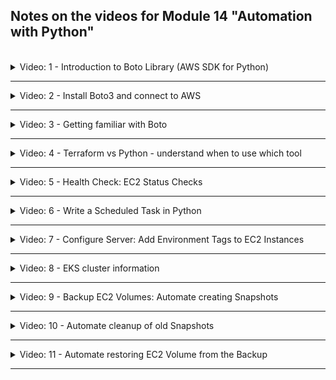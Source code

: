 ## Notes on the videos for Module 14 "Automation with Python"
<br />

<details>
<summary>Video: 1 - Introduction to Boto Library (AWS SDK for Python)</summary>
<br />

Automating repetitive maintenance tasks like
- doing regular back-ups
- doing regular clean-ups 
- configuration on existing servers 
- doing health-checks/monitoring

can be best achieved using a programming language like Python.

Boto3 is a Python library providing an AWS SDK to create, configure and manage AWS services like EC2, S3, etc. If you need to communicate with Azure or Google Cloud, there are different libraries available specific to those cloud platforms.

</details>

*****

<details>
<summary>Video: 2 - Install Boto3 and connect to AWS</summary>
<br />

To install Boto3, execute
```sh
pip3 install boto3
# ...
# Successfully installed boto3-1.26.165 botocore-1.29.165 jmespath-1.0.1 python-dateutil-2.8.2 s3transfer-0.6.1 urllib3-1.26.16
```

Now you can import Boto3 into your Python scripts and use it:
```python
import boto3
```

To connect to AWS and authenticate against your AWS account using Boto3, nothing special has to be done. Boto3 will use the configuration in the `~/.aws/config` and `~/.aws/credentials` files.

</details>

*****

<details>
<summary>Video: 3 - Getting familiar with Boto</summary>
<br />

To find a detailed documentation of the Boto3 library, check out the [Boto3 documentation page](https://boto3.amazonaws.com/v1/documentation/api/latest/index.html).
However, it is not very easy to find the documentation for the tasks you want to program. For example if we want to list all VPCs available in our region, we have to know that VPCs are related to EC2, so we click on the link for [EC2](https://boto3.amazonaws.com/v1/documentation/api/latest/reference/services/ec2.html), and 
then find the documentation for [describe_vpcs](https://boto3.amazonaws.com/v1/documentation/api/latest/reference/services/ec2/client/describe_vpcs.html), where you get information about required and optional parameters as well as about the structure of the response.

```python
import boto3

# list all available VPCs in my region
ec2_client = boto3.client('ec2')
all_available_vpcs = ec2_client.describe_vpcs()
vpcs = all_available_vpcs.get('Vpcs')
for vpc in vpcs:
    print(vpc.get('VpcId'))
    cidr_block_association_sets = vpc.get('CidrBlockAssociationSet')
    for cidr_block_association_set in cidr_block_association_sets:
        cidr_block_association_set.get('CidrBlockState').get('State')

# do the same for a region other than the default region
ec2_client = boto3.client('ec2', region_name='eu-west-3')
# ...
```

### Create VPC and Subnet
Go back to the [EC2](https://boto3.amazonaws.com/v1/documentation/api/latest/reference/services/ec2.html) documentation and search for the documentation of [create_vpc](https://boto3.amazonaws.com/v1/documentation/api/latest/reference/services/ec2/client/create_vpc.html).

```python
import boto3

# create a VPC
ec2_client = boto3.client('ec2')
vpc_resp = ec2_client.create_vpc(
    CidrBlock='10.0.0.0/16'
)
vpc_id = vpc_resp.get('Vpc').get('VpcId')

# create a subnet in the new VPC
# using the ec2 client
ec2_client.create_subnet(
    VpcId=vpc_id,
    CidrBlock='10.0.1.0/24'
)

# or using the VPC resource (resources are an object oriented abstraction using clients under the hood)
ec2_resource = boto3.resource('ec2', resource_name='...')
vpc = ec2_resource.Vpc(vpc_id)
vpc.create_subnet(
    CidrBlock='10.0.2.0/24'
)

# add a name tag to the new VPC
# using the ec2 client
ec2_client.create_tags(
    Resources=[
        vpc_id,
    ],
    Tags=[
        {
            'Key': 'Name',
            'Value': 'my-vpc',
        },
    ],
)

# or using the VPC resource
vpc.create_tags(
    Tags=[
        {
            'Key': 'Name',
            'Value': 'my-vpc',
        },
    ],
)
```

</details>

*****

<details>
<summary>Video: 4 - Terraform vs Python - understand when to use which tool</summary>
<br />

As we saw, Python can also be used for infrastructure provisioning, but Terraform is much better for this use case.

Terraform
- manages state of the infrastructure, so it knows the current state
- knows the difference of current and your configured/desired state
- is idempotent (multiple execution of same config file, will aways result in same end result)
- lets you declare the desired end result

Whereas Python
- doesn't have a state
- is not idempotent
- makes you explicitly write what you want to do (imperative style)
- is more low level, so it's more flexible and you can write very complex logic (like monitoring, creating backups, do scheduled tasks, add a web interface to all this functionality, etc.)

</details>

*****

<details>
<summary>Video: 5 - Health Check: EC2 Status Checks</summary>
<br />

Imagine you have provisioned hundreds of EC2 instances using Terraform. You also configured autoscaling, so there are always instances being initialized, running, shutting down or terminated. We want to have an overview of the current state of all these instances and write a Python script that periodically checks the state of all instances.

See [demo project #1](./demo-projects/1-ec2-status-check/)

</details>

*****

<details>
<summary>Video: 6 - Write a Scheduled Task in Python</summary>
<br />

To implement scheduled tasks, install the [schedule](https://pypi.org/project/schedule/) library:

```sh
pip3 install schedule
```

It allows to schedule tasks in a comfortable way:

```python
import schedule
import time

def job():
    print("I'm working...")

schedule.every(10).seconds.do(job)
schedule.every(10).minutes.do(job)
schedule.every().hour.do(job)
schedule.every().day.at("10:30").do(job)
schedule.every(5).to(10).minutes.do(job)
schedule.every().monday.do(job)
schedule.every().wednesday.at("13:15").do(job)
schedule.every().day.at("12:42", "Europe/Paris").do(job)  # needs the pytz package to be installed
schedule.every().minute.at(":17").do(job)

def job_with_argument(name):
    print(f"I am {name}")

schedule.every(10).seconds.do(job_with_argument, name="Peter")

while True:
    schedule.run_pending()
    time.sleep(1)
```

We can use it to schedule our status check task in [demo project #1](./demo-projects/1-ec2-status-check/):

```python
schedule.every(5).seconds.do(check_instance_status)
```

Run the script and terminate two instances by deleting their configuration blocks in the terraform configuration file and re-applying the terraform file. You should see the changing status information in the output of the Python script.

</details>

*****

<details>
<summary>Video: 7 - Configure Server: Add Environment Tags to EC2 Instances</summary>
<br />

Imagine you have provisioned lots of EC2 instances in the Paris region and others in the Frankfurt region. Now you want to add a 'production' tag to all the instances in the Paris region and a 'development' tag to all of those in the Frankfurt region. You don't want to do that manually on each instance but rather write a Python script that does it automatically for all the instances.

See [demo project #2](./demo-projects/2-ec2-configuration/)

</details>

*****

<details>
<summary>Video: 8 - EKS cluster information</summary>
<br />

Imagine you have provisioned 10 EKS cluster and want to know for each of these the cluster status, which Kubernetes version is running on the cluster and what is the cluster endpoint.

See [demo project #3](./demo-projects/3-eks-cluster-info/)

</details>

*****

<details>
<summary>Video: 9 - Backup EC2 Volumes: Automate creating Snapshots</summary>
<br />

Imagine you have provisioned lots of EC2 instances and want to automate the task of creating backups of their volumes (volume snapshots) on a daily bases.

See [demo project #4](./demo-projects/4-backup-and-restore/)

</details>

*****

<details>
<summary>Video: 10 - Automate cleanup of old Snapshots</summary>
<br />

Creating a backup of each EC2 instance volume every day will result in a lot of backups after a while. So you decide to write a Python script that automates the task of deleting all the snapshots except for the two most recent ones of each volume. This script may be used to cleanup the backups from time to time.

See [demo project #4](./demo-projects/4-backup-and-restore/)

</details>

*****

<details>
<summary>Video: 11 - Automate restoring EC2 Volume from the Backup</summary>
<br />

Imagine an EC2 instance has problems because its volume got corrupted. For such cases we want to have a Python script that automatically creates a new volume from the latest snapshot of the corrupted volume (assuming that this snapshot was still ok) and attach the new volume to the EC2 instance.

See [demo project #4](./demo-projects/4-backup-and-restore/)

</details>

*****